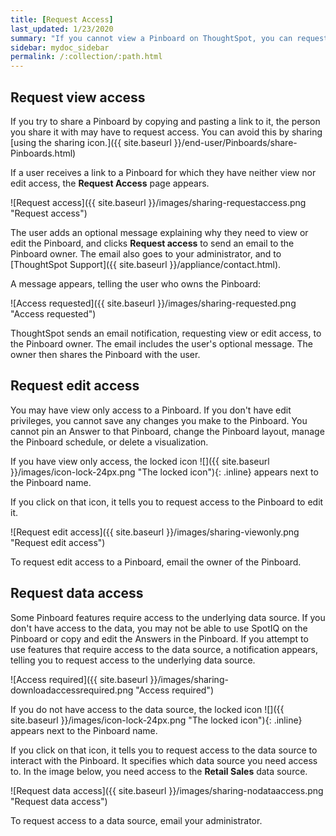 ```yaml
---
title: [Request Access]
last_updated: 1/23/2020
summary: "If you cannot view a Pinboard on ThoughtSpot, you can request access to it."
sidebar: mydoc_sidebar
permalink: /:collection/:path.html
---
```

## Request view access
If you try to share a Pinboard by copying and pasting a link to it, the person you share it with may have to request access. You can avoid this by sharing [using the sharing icon.]({{ site.baseurl }}/end-user/Pinboards/share-Pinboards.html)

If a user receives a link to a Pinboard for which they have neither view nor edit access, the **Request Access** page appears.

![Request access]({{ site.baseurl }}/images/sharing-requestaccess.png "Request access")
<!--{% include image.html file="sharing-requestaccess.png" title="Request access" alt="If you do not have view access to a Pinboard, you can send an email requesting access to it." caption="Request access" %}-->

The user adds an optional message explaining why they need to view or edit the Pinboard, and clicks **Request access** to send an email to the Pinboard owner. The email also goes to your administrator, and to [ThoughtSpot Support]({{ site.baseurl }}/appliance/contact.html).

A message appears, telling the user who owns the Pinboard:

![Access requested]({{ site.baseurl }}/images/sharing-requested.png "Access requested")
<!--{% include image.html file="sharing-requested.png" title="Access requested" alt="When you send an email requesting access to a Pinboard, ThoughtSpot tells you who owns the Pinboard." caption="Access requested" %}-->

ThoughtSpot sends an email notification, requesting view or edit access, to the Pinboard owner. The email includes the user's optional message. The owner then shares the Pinboard with the user.

## Request edit access
You may have view only access to a Pinboard. If you don't have edit privileges, you cannot save any changes you make to the Pinboard. You cannot pin an Answer to that Pinboard, change the Pinboard layout, manage the Pinboard schedule, or delete a visualization.

 If you have view only access, the locked icon ![]({{ site.baseurl }}/images/icon-lock-24px.png "The locked icon"){: .inline} appears next to the Pinboard name.

If you click on that icon, it tells you to request access to the Pinboard to edit it.

![Request edit access]({{ site.baseurl }}/images/sharing-viewonly.png "Request edit access")
<!--{% include image.html file="sharing-viewonly.png" title="Request edit access" alt="If you have view only access to a Pinboard, you must request edit access or request access to the underlying data source." caption="Request edit access" %}-->

To request edit access to a Pinboard, email the owner of the Pinboard.

## Request data access
Some Pinboard features require access to the underlying data source. If you don't have access to the data, you may not be able to use SpotIQ on the Pinboard or copy and edit the Answers in the Pinboard. If you attempt to use features that require access to the data source, a notification appears, telling you to request access to the underlying data source.

![Access required]({{ site.baseurl }}/images/sharing-downloadaccessrequired.png "Access required")
<!--{% include image.html file="sharing-downloadaccessrequired.png" title="Access required" alt="If you attempt to complete an action that you cannot do with view only access, a notification appears, telling you to request access to the underlying data source. Click the locked icon next to the Pinboard title to see the underlying data source." caption="Access required" %}-->

 If you do not have access to the data source, the locked icon ![]({{ site.baseurl }}/images/icon-lock-24px.png "The locked icon"){: .inline} appears next to the Pinboard name.

If you click on that icon, it tells you to request access to the data source to interact with the Pinboard. It specifies which data source you need access to. In the image below, you need access to the **Retail Sales** data source.

![Request data access]({{ site.baseurl }}/images/sharing-nodataaccess.png "Request data access")
<!--{% include image.html file="sharing-viewonly.png" title="Request edit access" alt="If you have view only access to a Pinboard, you must request edit access or request access to the underlying data source." caption="Request edit access" %}-->

To request access to a data source, email your administrator.
